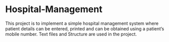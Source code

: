 # Hospital-Management
This project is to implement a simple hospital management system where patient details can be entered, printed and can be obtained using a patient’s mobile number. Text files and Structure are used in the project.
